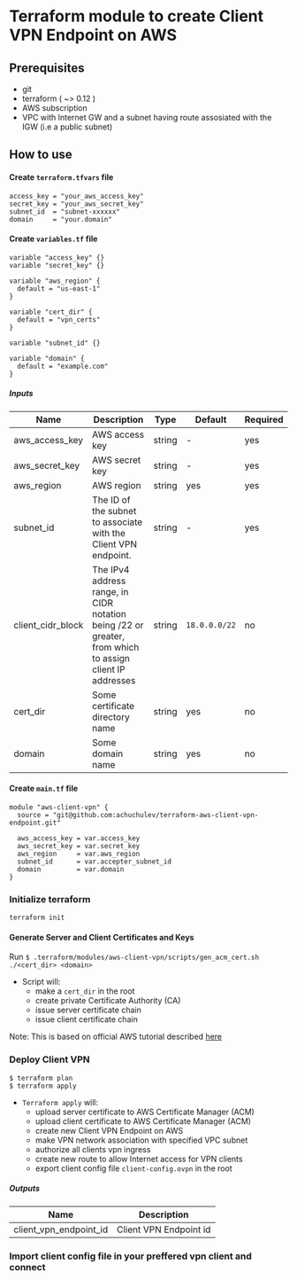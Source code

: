 # Terraform module to create Client VPN Endpoint on AWS

## Prerequisites

- git
- terraform ( ~> 0.12 )
- AWS subscription
- VPC with Internet GW and a subnet having route assosiated with the IGW (i.e a public subnet)

## How to use

#### Create `terraform.tfvars` file

```
access_key = "your_aws_access_key"
secret_key = "your_aws_secret_key"
subnet_id  = "subnet-xxxxxx"
domain     = "your.domain"
```

#### Create `variables.tf` file

```
variable "access_key" {}
variable "secret_key" {}

variable "aws_region" {
  default = "us-east-1"
}

variable "cert_dir" {
  default = "vpn_certs"
}

variable "subnet_id" {}

variable "domain" {
  default = "example.com"
}
```

##### Inputs

| Name  |	Description |	Type |  Default |	Required
| ----- | ----------- | ---- |  ------- | --------
| aws_access_key | AWS access key | string  | - | yes
| aws_secret_key | AWS secret key | string  | - | yes
| aws_region | AWS region | string  | yes | yes
| subnet_id | The ID of the subnet to associate with the Client VPN endpoint. | string  | - | yes
| client_cidr_block | The IPv4 address range, in CIDR notation being /22 or greater, from which to assign client IP addresses | string  | `18.0.0.0/22` | no
| cert_dir | Some certificate directory name | string | yes | no
| domain | Some domain name | string  | yes | no


#### Create `main.tf` file

```
module "aws-client-vpn" {
  source = "git@github.com:achuchulev/terraform-aws-client-vpn-endpoint.git"

  aws_access_key = var.access_key
  aws_secret_key = var.secret_key
  aws_region     = var.aws_region
  subnet_id      = var.accepter_subnet_id
  domain         = var.domain
}

```

### Initialize terraform 

```
terraform init
```

#### Generate Server and Client Certificates and Keys

Run `$ .terraform/modules/aws-client-vpn/scripts/gen_acm_cert.sh ./<cert_dir> <domain>`

- Script will:
  - make a `cert_dir` in the root
  - create private Certificate Authority (CA)
  - issue server certificate chain
  - issue client certificate chain
  
Note: This is based on official AWS tutorial described [here](https://docs.aws.amazon.com/vpn/latest/clientvpn-admin/authentication-authorization.html#mutual)

### Deploy Client VPN

```
$ terraform plan
$ terraform apply
```

- `Terraform apply` will:
  - upload server certificate to AWS Certificate Manager (ACM)
  - upload client certificate to AWS Certificate Manager (ACM)
  - create new Client VPN Endpoint on AWS 
  - make VPN network association with specified VPC subnet
  - authorize all clients vpn ingress
  - create new route to allow Internet access for VPN clients
  - export client config file `client-config.ovpn` in the root

##### Outputs

| Name  |	Description 
| ----- | ----------- 
| client_vpn_endpoint_id | Client VPN Endpoint id


### Import client config file in your preffered vpn client and connect
